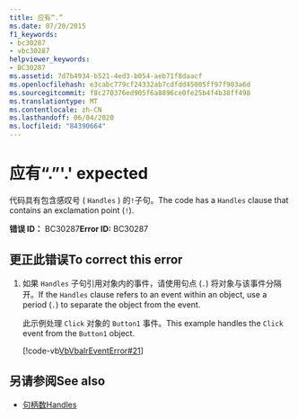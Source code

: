 ```yaml
---
title: 应有“.”
ms.date: 07/20/2015
f1_keywords:
- bc30287
- vbc30287
helpviewer_keywords:
- BC30287
ms.assetid: 7d7b4934-b521-4ed3-b054-aeb71f8daacf
ms.openlocfilehash: e3cabc779cf24332ab7cdfdd45005ff97f903a6d
ms.sourcegitcommit: f8c270376ed905f6a8896ce0fe25b4f4b38ff498
ms.translationtype: MT
ms.contentlocale: zh-CN
ms.lasthandoff: 06/04/2020
ms.locfileid: "84390664"
---
```

# <a name="-expected"></a><span data-ttu-id="10394-102">应有“.”</span><span class="sxs-lookup"><span data-stu-id="10394-102">'.' expected</span></span>
<span data-ttu-id="10394-103">代码具有包含感叹号 ( `Handles` ) 的`!`子句。</span><span class="sxs-lookup"><span data-stu-id="10394-103">The code has a `Handles` clause that contains an exclamation point (`!`).</span></span>  
  
 <span data-ttu-id="10394-104">**错误 ID：** BC30287</span><span class="sxs-lookup"><span data-stu-id="10394-104">**Error ID:** BC30287</span></span>  
  
## <a name="to-correct-this-error"></a><span data-ttu-id="10394-105">更正此错误</span><span class="sxs-lookup"><span data-stu-id="10394-105">To correct this error</span></span>  
  
1. <span data-ttu-id="10394-106">如果 `Handles` 子句引用对象内的事件，请使用句点 (`.`) 将对象与该事件分隔开。</span><span class="sxs-lookup"><span data-stu-id="10394-106">If the `Handles` clause refers to an event within an object, use a period (`.`) to separate the object from the event.</span></span>  
  
     <span data-ttu-id="10394-107">此示例处理 `Click` 对象的 `Button1` 事件。</span><span class="sxs-lookup"><span data-stu-id="10394-107">This example handles the `Click` event from the `Button1` object.</span></span>  
  
     [!code-vb[VbVbalrEventError#21](~/samples/snippets/visualbasic/VS_Snippets_VBCSharp/VbVbalrEventError/VB/VbVbalrEventError.vb#21)]  
  
## <a name="see-also"></a><span data-ttu-id="10394-108">另请参阅</span><span class="sxs-lookup"><span data-stu-id="10394-108">See also</span></span>

- [<span data-ttu-id="10394-109">句柄数</span><span class="sxs-lookup"><span data-stu-id="10394-109">Handles</span></span>](../language-reference/statements/handles-clause.md)
